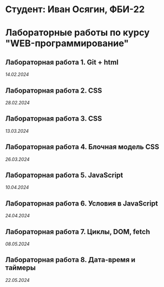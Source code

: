 # Студент: Иван Осягин, ФБИ-22

# Лабораторные работы по курсу "WEB-программирование"

## Лабораторная работа 1. Git + html

*14.02.2024*

## Лабораторная работа 2. CSS

*28.02.2024*

## Лабораторная работа 3. CSS

*13.03.2024*

## Лабораторная работа 4. Блочная модель CSS

*26.03.2024*

## Лабораторная работа 5. JavaScript

*10.04.2024*

## Лабораторная работа 6. Условия в JavaScript

*24.04.2024*

## Лабораторная работа 7. Циклы, DOM, fetch

*08.05.2024*

## Лабораторная работа 8. Дата-время и таймеры

*22.05.2024*